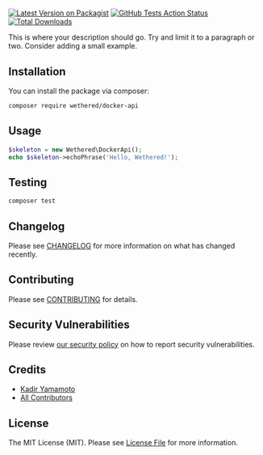 # 

[![Latest Version on Packagist](https://img.shields.io/packagist/v/wethered/docker-api.svg?style=flat-square)](https://packagist.org/packages/wethered/docker-api)
[![GitHub Tests Action Status](https://img.shields.io/github/workflow/status/wethered/docker-api/run-tests?label=tests)](https://github.com/wethered/docker-api/actions?query=workflow%3Arun-tests+branch%3Amaster)
[![Total Downloads](https://img.shields.io/packagist/dt/wethered/docker-api.svg?style=flat-square)](https://packagist.org/packages/wethered/docker-api)


This is where your description should go. Try and limit it to a paragraph or two. Consider adding a small example.

## Installation

You can install the package via composer:

```bash
composer require wethered/docker-api
```

## Usage

``` php
$skeleton = new Wethered\DockerApi();
echo $skeleton->echoPhrase('Hello, Wethered!');
```

## Testing

``` bash
composer test
```

## Changelog

Please see [CHANGELOG](CHANGELOG.md) for more information on what has changed recently.

## Contributing

Please see [CONTRIBUTING](.github/CONTRIBUTING.md) for details.

## Security Vulnerabilities

Please review [our security policy](../../security/policy) on how to report security vulnerabilities.

## Credits

- [Kadir Yamamoto](https://github.com/yamakadi)
- [All Contributors](../../contributors)

## License

The MIT License (MIT). Please see [License File](LICENSE.md) for more information.
